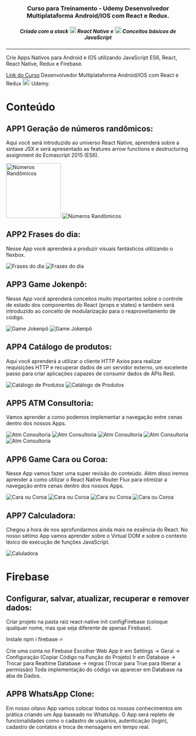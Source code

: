<h1 align="center">
    <img alt="" title="" src="image/udemy.png">
</h1>

<h3 align="center"> Curso para Treinamento - Udemy Desenvolvedor Multiplataforma Android/IOS com React e Redux. </h3>

<h5 align="center"> Criada com a stack <img src="image/react-native.png" alt="react-native" height="18"> React Native e <img src="image/js.png" alt="javaScript" height="18"> Conceitos básicos de JavaScript </h5>

---

Crie Apps Nativos para Android e IOS utilizando JavaScript ES6, React, React Native, Redux e Firebase.

[Link do Curso](https://www.udemy.com/) Desenvolvedor Multiplataforma Android/IOS com React e Redux <img src="image/u.png" alt="figma" height="20"> Udemy.

# Conteúdo

## APP1 Geração de números randômicos:

Aqui você será introduzido ao universo React Native, aprenderá sobre a sintaxe JSX e será apresentado as features arrow functions e destructuring assignment do Ecmascript 2015 (ES6).

<img src="image/nr-1.png" alt="Números Randômicos" height="150">
<img src="image/nr-2.png" alt="Números Randômicos">

## APP2 Frases do dia:

Nesse App você aprenderá a produzir visuais fantásticos utilizando o flexbox.

<img src="image/fd-1.png" alt="Frases do dia">
<img src="image/fd-2.png" alt="Frases do dia">

## APP3 Game Jokenpô:

Nesse App você aprenderá conceitos muito importantes sobre o controle de estado dos componentes do React (props e states) e também será introduzido ao conceito de modularização para o reaproveitamento de código.

<img src="image/gj-1.png" alt="Game Jokenpô">
<img src="image/gj-2.png" alt="Game Jokenpô">

## APP4 Catálogo de produtos:

Aqui você aprenderá a utilizar o cliente HTTP Axios para realizar requisições HTTP e recuperar dados de um servidor externo, um excelente passo para criar aplicações capazes de consumir dados de APIs Rest.

<img src="image/cp-1.png" alt="Catálogo de Produtos">
<img src="image/cp-2.png" alt="Catálogo de Produtos">

## APP5 ATM Consultoria:

Vamos aprender a como podemos implementar a navegação entre cenas dentro dos nossos Apps.

<img src="image/atm-1.png" alt="Atm Consultoria">
<img src="image/atm-2.png" alt="Atm Consultoria">
<img src="image/atm-3.png" alt="Atm Consultoria">
<img src="image/atm-4.png" alt="Atm Consultoria">
<img src="image/atm-5.png" alt="Atm Consultoria">

## APP6 Game Cara ou Coroa:

Nesse App vamos fazer uma super revisão do conteúdo. Além disso iremos aprender a como utilizar o React Native Router Flux para otimizar a navegação entre cenas dentro dos nossos Apps.

<img src="image/cc-1.png" alt="Cara ou Coroa">
<img src="image/cc-2.png" alt="Cara ou Coroa">
<img src="image/cc-3.png" alt="Cara ou Coroa">
<img src="image/cc-4.png" alt="Cara ou Coroa">

## APP7 Calculadora:

Chegou a hora de nos aprofundarmos ainda mais na essência do React. No nosso sétimo App vamos aprender sobre o Virtual DOM e sobre o contexto léxico de execução de funções JavaScript.

<img src="image/cal.png" alt="Caluladora">

# Firebase 

## Configurar, salvar, atualizar, recuperar e remover dados:
Criar projeto na pasta raiz react-native init configFirebase
(coloque qualquer nome, mas que seja diferente de apenas Firebase).

Instale npm i firebase :fire:

Crie uma conta no Firebase
Escolher Web App
Ir em Settings -> Geral -> Configuração (Copiar Código na Função do Projeto)
Ir em Database -> Trocar para Realtime Database -> regras (Trocar para True para liberar a permissão)
Toda implementação do código vai aparecer em Database na aba de Dados.

## APP8 WhatsApp Clone:

Em nosso oitavo App vamos colocar todos os nossos conhecimentos em prática criando um App baseado no WhatsApp. O App será repleto de funcionalidades como o cadastro de usuários, autenticação (login), cadastro de contatos e troca de mensagens em tempo real.
